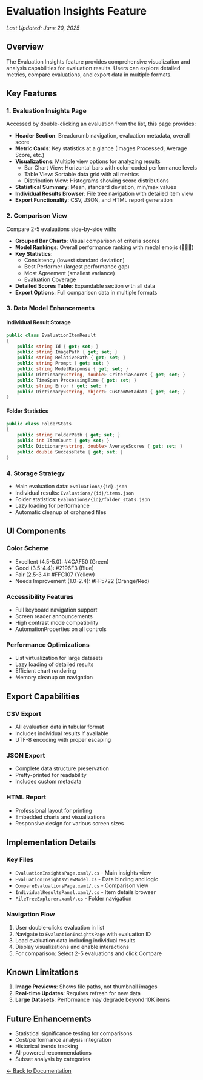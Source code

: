 # Evaluation Insights Feature

*Last Updated: June 20, 2025*

## Overview

The Evaluation Insights feature provides comprehensive visualization and analysis capabilities for evaluation results. Users can explore detailed metrics, compare evaluations, and export data in multiple formats.

## Key Features

### 1. Evaluation Insights Page

Accessed by double-clicking an evaluation from the list, this page provides:

- **Header Section**: Breadcrumb navigation, evaluation metadata, overall score
- **Metric Cards**: Key statistics at a glance (Images Processed, Average Score, etc.)
- **Visualizations**: Multiple view options for analyzing results
  - Bar Chart View: Horizontal bars with color-coded performance levels
  - Table View: Sortable data grid with all metrics
  - Distribution View: Histograms showing score distributions
- **Statistical Summary**: Mean, standard deviation, min/max values
- **Individual Results Browser**: File tree navigation with detailed item view
- **Export Functionality**: CSV, JSON, and HTML report generation

### 2. Comparison View

Compare 2-5 evaluations side-by-side with:

- **Grouped Bar Charts**: Visual comparison of criteria scores
- **Model Rankings**: Overall performance ranking with medal emojis (🥇🥈🥉)
- **Key Statistics**: 
  - Consistency (lowest standard deviation)
  - Best Performer (largest performance gap)
  - Most Agreement (smallest variance)
  - Evaluation Coverage
- **Detailed Scores Table**: Expandable section with all data
- **Export Options**: Full comparison data in multiple formats

### 3. Data Model Enhancements

#### Individual Result Storage
```csharp
public class EvaluationItemResult
{
    public string Id { get; set; }
    public string ImagePath { get; set; }
    public string RelativePath { get; set; }
    public string Prompt { get; set; }
    public string ModelResponse { get; set; }
    public Dictionary<string, double> CriteriaScores { get; set; }
    public TimeSpan ProcessingTime { get; set; }
    public string Error { get; set; }
    public Dictionary<string, object> CustomMetadata { get; set; }
}
```

#### Folder Statistics
```csharp
public class FolderStats
{
    public string FolderPath { get; set; }
    public int ItemCount { get; set; }
    public Dictionary<string, double> AverageScores { get; set; }
    public double SuccessRate { get; set; }
}
```

### 4. Storage Strategy

- Main evaluation data: `Evaluations/{id}.json`
- Individual results: `Evaluations/{id}/items.json`
- Folder statistics: `Evaluations/{id}/folder_stats.json`
- Lazy loading for performance
- Automatic cleanup of orphaned files

## UI Components

### Color Scheme
- Excellent (4.5-5.0): #4CAF50 (Green)
- Good (3.5-4.4): #2196F3 (Blue)
- Fair (2.5-3.4): #FFC107 (Yellow)
- Needs Improvement (1.0-2.4): #FF5722 (Orange/Red)

### Accessibility Features
- Full keyboard navigation support
- Screen reader announcements
- High contrast mode compatibility
- AutomationProperties on all controls

### Performance Optimizations
- List virtualization for large datasets
- Lazy loading of detailed results
- Efficient chart rendering
- Memory cleanup on navigation

## Export Capabilities

### CSV Export
- All evaluation data in tabular format
- Includes individual results if available
- UTF-8 encoding with proper escaping

### JSON Export
- Complete data structure preservation
- Pretty-printed for readability
- Includes custom metadata

### HTML Report
- Professional layout for printing
- Embedded charts and visualizations
- Responsive design for various screen sizes

## Implementation Details

### Key Files
- `EvaluationInsightsPage.xaml/.cs` - Main insights view
- `EvaluationInsightsViewModel.cs` - Data binding and logic
- `CompareEvaluationsPage.xaml/.cs` - Comparison view
- `IndividualResultsPanel.xaml/.cs` - Item details browser
- `FileTreeExplorer.xaml/.cs` - Folder navigation

### Navigation Flow
1. User double-clicks evaluation in list
2. Navigate to `EvaluationInsightsPage` with evaluation ID
3. Load evaluation data including individual results
4. Display visualizations and enable interactions
5. For comparison: Select 2-5 evaluations and click Compare

## Known Limitations

1. **Image Previews**: Shows file paths, not thumbnail images
2. **Real-time Updates**: Requires refresh for new data
3. **Large Datasets**: Performance may degrade beyond 10K items

## Future Enhancements

- Statistical significance testing for comparisons
- Cost/performance analysis integration
- Historical trends tracking
- AI-powered recommendations
- Subset analysis by categories

[← Back to Documentation](README.md)